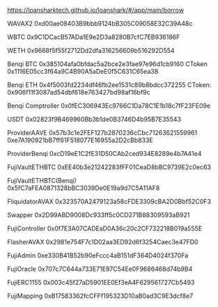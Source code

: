 https://loansharktech.github.io/loanshark/#/app/main/borrow

WAVAX2
0xd00ae08403B9bbb9124bB305C09058E32C39A48c

WBTC
0x9C1DCacB57ADa1E9e2D3a8280B7cfC7EB936186F

WETH
0x9668f5f55f2712Dd2dfa316256609b516292D554

Benqi BTC
0x385104afa0bfdac5a2bce2e3fae97e96d1cb9160
CToken
0x1116E05cc3f64a9C4B90A5aDeE0f5C631C65ea38

Benqi ETH
0x4f5003fd2234df46fb2ee1531c89b8bdcc372255
CToken:
0x906f11f3087ad54dbf618e763427bd98af16bf9c

Benqi Comptroller
0x0fEC306943Ec9766C1Da78C1E1b18c7fF23FE09e

USDT
0x02823f9B469960Bb3b1de0B3746D4b95B7E35543

ProviderAAVE
0x57b3c1e2FEF127b2870236cCbc71263621559961
0xe7A190921bB7ff61F518077E16955a2D2cBb833E

ProviderBenqi
0xcD19eE1C2fE31D50CAb2ced934E8289e4b7A41e4

FujiVaultETHBTC
0xEE40b3e21242283fFF01CeaD8bBC9739E2c0ec63

FujiVaultETHBTC(Benqi)
0x5fC7aFEA0871328bBC3039De0E19a9d7C5A11AF8

FliquidatorAVAX
0x323570A2479123a58cFDE3309cBA2D0Bbf52C0F3

Swapper
0x2D99ABD9008Dc933ff5c0CD271B88309593aB921

FujiController
0x0f7E3A07CADEaD0A36c20c2CF732218B019a555E

FlasherAVAX
0x2981e754F7c1D02aa3ED92d6f3254Caec3e47FD0

FujiAdmin
0xe330B41B52b90eFccc4aB151dF364D4024f370Fa

FujiOracle
0x707c7C644a733E71E97C54Ee0F9686468d74b9B4

FujiERC1155
0x003c45f27aD5901EE0Ef3eA4F629561727Cb5493

FujiMapping
0xB17583362fcCFFf195323D10aB0ad3C9E3dcf8e7
